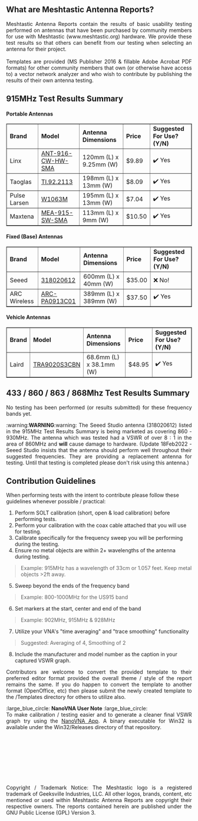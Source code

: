 ## What are Meshtastic Antenna Reports?

<p align=justify> Meshtastic Antenna Reports contain the results of basic usability testing performed on antennas that have been purchased by community members for use with Meshtastic (www.meshtastic.org) hardware. We provide these test results so that others can benefit from our testing when selecting an antenna for their project.<br><br>Templates are provided (MS Publisher 2016 & fillable Adobe Acrobat PDF formats) for other community members that own (or otherwise have access to) a vector network analyzer and who wish to contribute by publishing the results of their own antenna testing.</p>

## 915MHz Test Results Summary

#### Portable Antennas

<table border="1" style="width: 100%; text-align: left">
			<tr>
                		<td><b>Brand</b></td>
				<td><b>Model</b></td>
				<td><b>Antenna Dimensions</b></td>
				<td><b>Price</b></td>
				<td><b>Suggested For Use? (Y/N)</b></td>
			</tr>
			<tr>
				<td>Linx</td>
				<td><a href="PDFs/ANT-916-CW-HW-SMA.pdf">ANT-916-CW-HW-SMA</a></td>
				<td>120mm (L) x 9.25mm (W)</td>
				<td>$9.89 </td>
				<td>✔️ Yes</td>
			</tr>
			<tr>
				<td>Taoglas</td>
				<td><a href="PDFs/TI.92.2113.pdf">TI.92.2113</a></td>
				<td>198mm (L) x 13mm (W)</td>
				<td>$8.09</td>
				<td>✔️ Yes</td>
			</tr>
			<tr>
				<td>Pulse Larsen</td>
				<td><a href="W1063M.pdf">W1063M</a></td>
				<td>195mm (L) x 13mm (W)</td>
				<td>$7.04</td>
				<td>✔️ Yes</td>
			</tr>
			<tr>
				<td>Maxtena</td>
				<td><a href="PDFs/MEA-915-SW-SMA.pdf">MEA-915-SW-SMA</a></td>
				<td>113mm (L) x 9mm (W)</td>
				<td>$10.50</td>
				<td>✔️ Yes</td>
			</tr>
		</table>

#### Fixed (Base) Antennas

<table border="1" style="text-align: left">
			<tr>
                		<td><b>Brand</b></td>
				<td><b>Model</b></td>
				<td><b>Antenna Dimensions</b></td>
				<td><b>Price</b></td>
				<td><b>Suggested For Use? (Y/N)</b></td>
			</tr>
			<tr>
				<td>Seeed</td>
				<td><a href="PDFs/318020612.pdf">318020612</a></td>
				<td>600mm (L) x 40mm (W)</td>
				<td>$35.00 </td>
				<td>❌ No!</td>
			</tr>
			<tr>
				<td>ARC Wireless</td>
				<td><a href="PDFs/318020612.pdf">ARC-PA0913C01</a></td>
				<td>389mm (L) x 389mm (W)</td>
				<td>$37.50</td>
				<td>✔️ Yes</td>
			</tr>
		</table>

#### Vehicle Antennas

<table width=100% border="1" style="text-align: left">
			<tr>
                <td><b>Brand</b></td>
				<td><b>Model</b></td>
				<td><b>Antenna Dimensions</b></td>
				<td><b>Price</b></td>
				<td><b>Suggested For Use? (Y/N)</b></td>
			</tr>
			<tr>
				<td>Laird</td>
				<td><a href="PDFs/TRA9020S3CBN.pdf">TRA9020S3CBN</a></td>
				<td>68.6mm (L) x 38.1mm (W)</td>
				<td>$48.95</td>
				<td>✔️ Yes</td>
			</tr>
		</table>

## 433 / 860 / 863 / 868Mhz Test Results Summary

<p align=justify>No testing has been performed (or results submitted) for these frequency bands yet.</p>
<p align=justify>:warning:<B>WARNING</b>:warning: The Seeed Studio antenna (318020612) listed in the 915MHz Test Results Summary is being marketed as covering 860 - 930MHz. The antenna which was tested had a VSWR of over 8 : 1 in the area of 860MHz and <b>will</b> cause damage to hardware. (Update 18Feb2022 - Seeed Studio insists that the antenna should perform well throughout their suggested frequencies. They are providing a replacement antenna for testing. Until that testing is completed please don't risk using this antenna.)</p>

## Contribution Guidelines

When performing tests with the intent to contribute please follow these guidelines whenever possible / practical: 

1. Perform SOLT calibration (short, open & load calibration) before performing tests.
2. Perform your calibration with the coax cable attached that you will use for testing.
3. Calibrate specifically for the frequency sweep you will be performing during the testing.
4. Ensure no metal objects are within 2+ wavelengths of the antenna during testing.
> Example: 915MHz has a wavelength of 33cm or 1.057 feet. Keep metal objects >2ft away.
5. Sweep beyond the ends of the frequency band
> Example: 800-1000MHz for the US915 band
6. Set markers at the start, center and end of the band
> Example: 902MHz, 915MHz & 928MHz
7. Utilize your VNA's "time averaging" and "trace smoothing" functionality
> Suggested: Averaging of 4, Smoothing of 2
8. Include the manufacturer and model number as the caption in your captured VSWR graph.

<p align=justify>Contributors are welcome to convert the provided template to their preferred editor format provided the overall theme / style of the report remains the same. If you do happen to convert the template to another format (OpenOffice, etc) then please submit the newly created template to the /Templates directory for others to utilize also. </p>
<p align=justify>:large_blue_circle: <b>NanoVNA User Note</b> :large_blue_circle:<br> To make calibration / testing easier and to generate a cleaner final VSWR graph try using the <a href="http://github.com/OneOfEleven/NanoVNA-App">NanoVNA App</a>. A binary executable for Win32 is available under the Win32/Releases directory of that repository.</p>

<br>
<br>
<br>
<br>
<br>
<br>
<br>

<p align=justify>Copyright / Trademark Notice: The Meshtastic logo is a registered trademark of Geeksville Industries, LLC. All other logos, brands, content, etc mentioned or used within Meshtastic Antenna Reports are copyright their respective owners. The reports contained herein are published under the GNU Public License (GPL) Version 3. </p>
